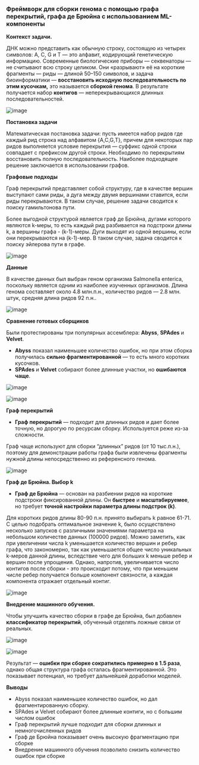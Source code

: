 ### **Фреймворк для сборки генома с помощью графа перекрытий, графа де Брюйна с использованием ML-компоненты**

**Контекст задачи.**

ДНК можно представить как обычную строку, состоящую из четырех символов: A, C, G и T — это алфавит, кодирующий генетическую информацию. 
Современные биологические приборы — секвенаторы — не считывают всю строку целиком. Они «разрывают» её на короткие фрагменты — риды — длиной 50–150 символов, и задача биоинформатики — 
**восстановить исходную последовательность по этим кусочкам,** это называется **сборкой генома**. В результате получается набор **контигов** — неперекрывающихся длинных последовательностей.

![image](https://github.com/user-attachments/assets/1e065230-d397-4e4e-9641-9aeae11f6b88)

**Постановка задачи**

Математическая постановка задачи: пусть имеется набор ридов где каждый рид строка над алфавитом {A,C,G,T}, 
причем для некоторых пар ридов выполняется условие перекрытия — суффикс одной строки совпадает с префиксом другой строки. 
Необходимо по перекрытиям восстановить полную последовательность. Наиболее подходящее решение заключается в использовании графов.

**Графовые подходы**

Граф перекрытий представляет собой структуру, где в качестве вершин выступают сами риды, 
а дуга между двумя вершинами ставится, если риды перекрываются. 
В таком случае, решение задачи сводится к поиску гамильтонова пути.

Более выгодной структурой является граф де Брюйна, дугами которого являются k-меры, 
то есть каждый рид разбивается на подстроки длины k, а вершины графа - (k-1)-меры. 
Дуги выходят из одной вершины, если они перекрываются на (k-1)-мер. 
В таком случае, задача сводится к поиску эйлерова пути в графе. 

![image](https://github.com/user-attachments/assets/95ef8819-39df-468e-9907-f06464e583bf)

**Данные**

В качестве данных был выбран геном организма Salmonella enterica, 
поскольку является одним из наиболее изученных организмов. 
Длина генома составляет около 4.8 млн.п.н., количество ридов — 2.8 млн. штук, средняя длина ридов 92 п.н.. 

![image](https://github.com/user-attachments/assets/2513802a-bf88-4d55-829c-e1bb9777c0ba)

**Сравнение готовых сборщиков**

Были протестированы три популярных ассемблера: **Abyss**, **SPAdes** и **Velvet**.

- **Abyss** показал наименьшее количество ошибок, но при этом сборка получилась **сильно фрагментированной** — то есть много коротких кусочков.
- **SPAdes** и **Velvet** собирают более длинные участки, но **ошибаются чаще**.

![image](https://github.com/user-attachments/assets/c624ac3d-d4e5-4969-ae3b-e4171436d321)

![image](https://github.com/user-attachments/assets/41dd70cc-b354-41c3-a5b3-ad755e992c49)


**Граф перекрытий**

- **Граф перекрытий** — подходит для длинных ридов и дает более точную, но дорогую по ресурсам сборку. Используется реже из-за сложности.

Граф чаще используют для сборки “длинных” ридов (от 10 тыс.п.н.), поэтому для демонстрации работы графа были извлечены фрагменты нужной длины непосредственно из референсного генома.

![image](https://github.com/user-attachments/assets/fe5a9b57-c509-4076-9ae5-716b3f84d7dd)

**Граф де Брюйна. Выбор k**

- **Граф де Брюйна** — основан на разбиении ридов на короткие подстроки фиксированной длины. Он **быстрее** и **масштабируемее**, но требует **точной настройки параметра длины подстрок (k)**.

Для коротких ридов длины 80-90 п.н. принято выбирать k равное 61-71. С целью подобрать оптимальное значение k, 
было осуществлено несколько запусков с различными значениями параметра на небольшом количестве данных (100000 ридов). 
Можно заметить, как при увеличении числа k уменьшается количество вершин и ребер графа, что закономерно, 
так как уменьшается общее число уникальных k-меров данной длины, вследствие чего для больших k меньше ребер и вершин после упрощения. 
Однако, напротив, увеличивается число контигов после сборки - это происходит потому, 
что при меньшем числе ребер получается больше компонент связности, а каждая компонента отражает отдельный контиг.

![image](https://github.com/user-attachments/assets/7c3d762b-f262-424f-aae7-b40dfba5376c)

**Внедрение машинного обучения.**

Чтобы улучшить качество сборки в графе де Брюйна, был добавлен **классификатор перекрытий**, обученный отделять ложные связи от реальных.

![image](https://github.com/user-attachments/assets/926ffd47-28e7-4b2c-a55a-b086e85a0493)

![image](https://github.com/user-attachments/assets/622a2191-d691-4578-a4d4-9b7daaee4bf0)

Результат — **ошибки при сборке сократились примерно в 1.5 раза**, однако общая структура графа осталась фрагментированной. Это показывает потенциал, но требует дальнейшей доработки моделей.

**Выводы**

- Abyss показал наименьшее количество ошибок, но дал фрагментированную сборку.
- SPAdes и Velvet собирают более длинные контиги, но с большим числом ошибок
- Граф перекрытий лучше подходит для сборки длинных и немногочисленных ридов
- Граф де Брюйна показывает очень высокую фрагментацию при сборке
- Внедрение машинного обучения позволило снизить количество ошибок при сборке
